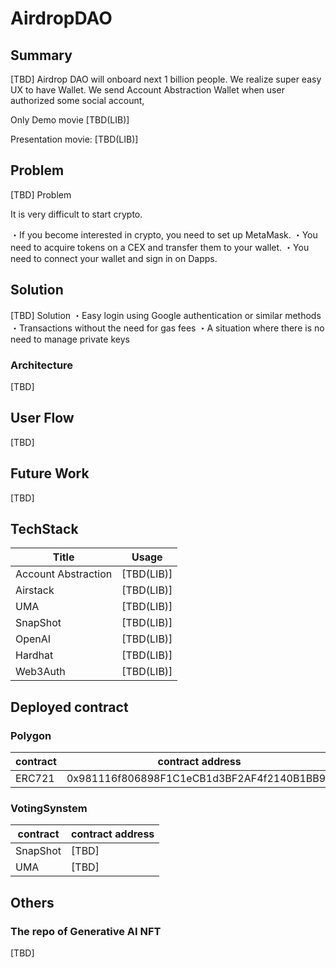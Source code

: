 # AirdropDAO

## Summary
[TBD]
Airdrop DAO will onboard next 1 billion people.
We realize super easy UX to have Wallet.
We send Account Abstraction Wallet when user authorized some social account,


Only Demo movie [TBD(LIB)]

Presentation  movie: [TBD(LIB)]

## Problem

[TBD]
Problem

It is very difficult to start crypto.

・If you become interested in crypto, you need to set up MetaMask.
・You need to acquire tokens on a CEX and transfer them to your wallet.
・You need to connect your wallet and sign in on Dapps.
## Solution
[TBD]
Solution
・Easy login using Google authentication or similar methods
・Transactions without the need for gas fees
・A situation where there is no need to manage private keys

### Architecture

[TBD]


## User Flow

[TBD]

## Future Work

[TBD]

## TechStack

| Title | Usage |
| --- | --- |
| Account Abstraction |  [TBD(LIB)] |
| Airstack |  [TBD(LIB)] |
| UMA |  [TBD(LIB)] |
| SnapShot |  [TBD(LIB)] |
| OpenAI |  [TBD(LIB)] |
| Hardhat |  [TBD(LIB)] |
| Web3Auth |  [TBD(LIB)] |

## Deployed contract

### Polygon

| contract | contract address |
| --- | --- |
| ERC721 | 0x981116f806898F1C1eCB1d3BF2AF4f2140B1BB92 |

### VotingSynstem

| contract | contract address |
| --- | --- |
| SnapShot | [TBD] |
| UMA | [TBD] |

## Others

### The repo of Generative AI NFT

[TBD]
